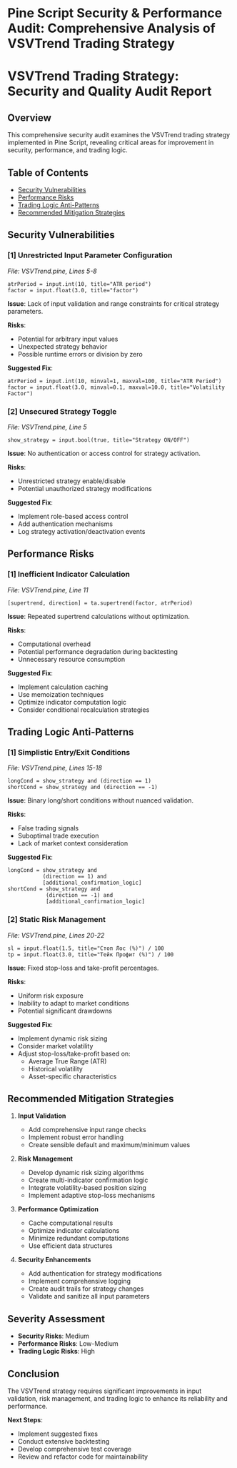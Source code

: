 # Pine Script Security & Performance Audit: Comprehensive Analysis of VSVTrend Trading Strategy

# VSVTrend Trading Strategy: Security and Quality Audit Report

## Overview
This comprehensive security audit examines the VSVTrend trading strategy implemented in Pine Script, revealing critical areas for improvement in security, performance, and trading logic.

## Table of Contents
- [Security Vulnerabilities](#security-vulnerabilities)
- [Performance Risks](#performance-risks)
- [Trading Logic Anti-Patterns](#trading-logic-anti-patterns)
- [Recommended Mitigation Strategies](#recommended-mitigation-strategies)

## Security Vulnerabilities

### [1] Unrestricted Input Parameter Configuration
_File: VSVTrend.pine, Lines 5-8_

```pine
atrPeriod = input.int(10, title="ATR period")
factor = input.float(3.0, title="factor")
```

**Issue**: Lack of input validation and range constraints for critical strategy parameters.

**Risks**:
- Potential for arbitrary input values
- Unexpected strategy behavior
- Possible runtime errors or division by zero

**Suggested Fix**:
```pine
atrPeriod = input.int(10, minval=1, maxval=100, title="ATR Period")
factor = input.float(3.0, minval=0.1, maxval=10.0, title="Volatility Factor")
```

### [2] Unsecured Strategy Toggle
_File: VSVTrend.pine, Line 5_

```pine
show_strategy = input.bool(true, title="Strategy ON/OFF")
```

**Issue**: No authentication or access control for strategy activation.

**Risks**:
- Unrestricted strategy enable/disable
- Potential unauthorized strategy modifications

**Suggested Fix**:
- Implement role-based access control
- Add authentication mechanisms
- Log strategy activation/deactivation events

## Performance Risks

### [1] Inefficient Indicator Calculation
_File: VSVTrend.pine, Line 11_

```pine
[supertrend, direction] = ta.supertrend(factor, atrPeriod)
```

**Issue**: Repeated supertrend calculations without optimization.

**Risks**:
- Computational overhead
- Potential performance degradation during backtesting
- Unnecessary resource consumption

**Suggested Fix**:
- Implement calculation caching
- Use memoization techniques
- Optimize indicator computation logic
- Consider conditional recalculation strategies

## Trading Logic Anti-Patterns

### [1] Simplistic Entry/Exit Conditions
_File: VSVTrend.pine, Lines 15-18_

```pine
longCond = show_strategy and (direction == 1)
shortCond = show_strategy and (direction == -1)
```

**Issue**: Binary long/short conditions without nuanced validation.

**Risks**:
- False trading signals
- Suboptimal trade execution
- Lack of market context consideration

**Suggested Fix**:
```pine
longCond = show_strategy and 
           (direction == 1) and 
           [additional_confirmation_logic]
shortCond = show_strategy and 
            (direction == -1) and 
            [additional_confirmation_logic]
```

### [2] Static Risk Management
_File: VSVTrend.pine, Lines 20-22_

```pine
sl = input.float(1.5, title="Стоп Лос (%)") / 100
tp = input.float(3.0, title="Тейк Профит (%)") / 100
```

**Issue**: Fixed stop-loss and take-profit percentages.

**Risks**:
- Uniform risk exposure
- Inability to adapt to market conditions
- Potential significant drawdowns

**Suggested Fix**:
- Implement dynamic risk sizing
- Consider market volatility
- Adjust stop-loss/take-profit based on:
  * Average True Range (ATR)
  * Historical volatility
  * Asset-specific characteristics

## Recommended Mitigation Strategies

1. **Input Validation**
   - Add comprehensive input range checks
   - Implement robust error handling
   - Create sensible default and maximum/minimum values

2. **Risk Management**
   - Develop dynamic risk sizing algorithms
   - Create multi-indicator confirmation logic
   - Integrate volatility-based position sizing
   - Implement adaptive stop-loss mechanisms

3. **Performance Optimization**
   - Cache computational results
   - Optimize indicator calculations
   - Minimize redundant computations
   - Use efficient data structures

4. **Security Enhancements**
   - Add authentication for strategy modifications
   - Implement comprehensive logging
   - Create audit trails for strategy changes
   - Validate and sanitize all input parameters

## Severity Assessment
- **Security Risks**: Medium
- **Performance Risks**: Low-Medium
- **Trading Logic Risks**: High

## Conclusion
The VSVTrend strategy requires significant improvements in input validation, risk management, and trading logic to enhance its reliability and performance.

**Next Steps**:
- Implement suggested fixes
- Conduct extensive backtesting
- Develop comprehensive test coverage
- Review and refactor code for maintainability